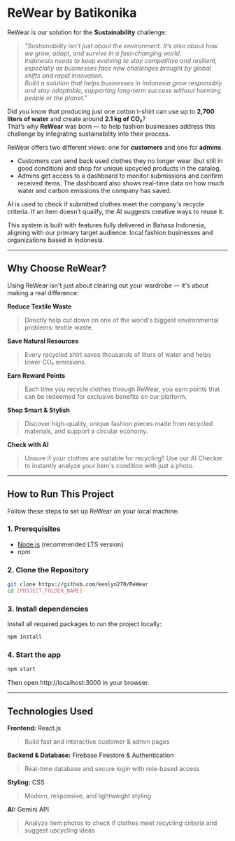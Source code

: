 # ReWear by Batikonika

ReWear is our solution for the **Sustainability** challenge:

> *"Sustainability isn’t just about the environment. It’s also about how we grow, adapt, and survive in a fast-changing world.  
> Indonesia needs to keep evolving to stay competitive and resilient, especially as businesses face new challenges brought by global shifts and rapid innovation.  
> Build a solution that helps businesses in Indonesia grow responsibly and stay adaptable, supporting long-term success without harming people or the planet."*

Did you know that producing just one cotton t-shirt can use up to **2,700 liters of water** and create around **2.1 kg of CO₂**?  
That’s why **ReWear** was born — to help fashion businesses address this challenge by integrating sustainability into their process.

ReWear offers two different views: one for **customers** and one for **admins**.

- Customers can send back used clothes they no longer wear (but still in good condition) and shop for unique upcycled products in the catalog.
- Admins get access to a dashboard to monitor submissions and confirm received items. The dashboard also shows real-time data on how much water and carbon emissions the company has saved.

AI is used to check if submitted clothes meet the company's recycle criteria. If an item doesn’t qualify, the AI suggests creative ways to reuse it.

This system is built with features fully delivered in Bahasa Indonesia, aligning with our primary target audience: local fashion businesses and organizations based in Indonesia.

---

## Why Choose ReWear?

Using ReWear isn't just about clearing out your wardrobe — it's about making a real difference:

**Reduce Textile Waste**  
> Directly help cut down on one of the world's biggest environmental problems: textile waste.

**Save Natural Resources**  
> Every recycled shirt saves thousands of liters of water and helps lower CO₂ emissions.

**Earn Reward Points**  
> Each time you recycle clothes through ReWear, you earn points that can be redeemed for exclusive benefits on our platform.

**Shop Smart & Stylish**  
> Discover high-quality, unique fashion pieces made from recycled materials, and support a circular economy.

**Check with AI**  
> Unsure if your clothes are suitable for recycling? Use our AI Checker to instantly analyze your item's condition with just a photo.

---

## How to Run This Project

Follow these steps to set up ReWear on your local machine:

### 1. Prerequisites
- [Node.js](https://nodejs.org/) (recommended LTS version)
- npm

### 2. Clone the Repository
```bash
git clone https://github.com/kenlyn270/ReWear
cd [PROJECT_FOLDER_NAME]
```

### 3️. Install dependencies
Install all required packages to run the project locally:
```bash
npm install
```
### 4. Start the app
```bash
npm start
```
Then open http://localhost:3000 in your browser.

---

## Technologies Used

**Frontend:** React.js  
> Build fast and interactive customer & admin pages

**Backend & Database:** Firebase Firestore & Authentication  
> Real-time database and secure login with role-based access

**Styling:** CSS  
> Modern, responsive, and lightweight styling

**AI:** Gemini API  
> Analyze item photos to check if clothes meet recycling criteria and suggest upcycling ideas
